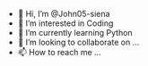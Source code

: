 - 👋 Hi, I’m @John05-siena
- 👀 I’m interested in Coding
- 🌱 I’m currently learning Python
- 💞️ I’m looking to collaborate on ...
- 📫 How to reach me ...

<!---
John05-siena/John05-siena is a ✨ special ✨ repository because its `README.md` (this file) appears on your GitHub profile.
You can click the Preview link to take a look at your changes.
--->
